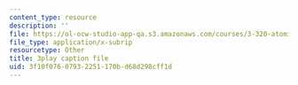 ```yaml
---
content_type: resource
description: ''
file: https://ol-ocw-studio-app-qa.s3.amazonaws.com/courses/3-320-atomistic-computer-modeling-of-materials-sma-5107-spring-2005/3f10f07607932251170bd68d298cff1d_LInWiab7q6Q.srt
file_type: application/x-subrip
resourcetype: Other
title: 3play caption file
uid: 3f10f076-0793-2251-170b-d68d298cff1d
---
```

